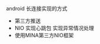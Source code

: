 <html>
<p>android 长连接实现的方式</p>
	 <ul>
		 <li>第三方推送</li>
		 <li>NIO 实现心跳包 实现异常情况处理 </li>
		 <li>使用MINA第三方NIO框架</li>
	 </ul>
	 </html>
